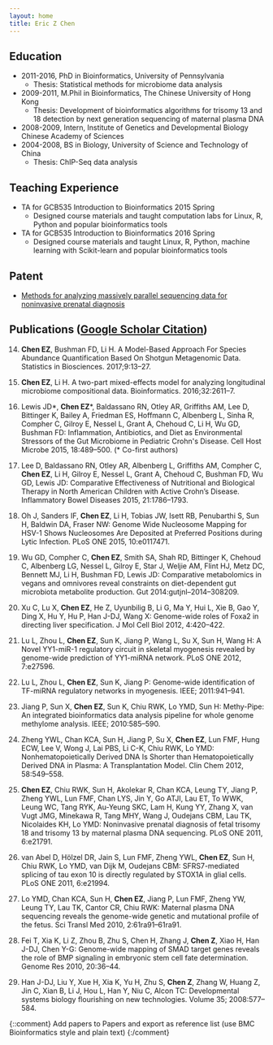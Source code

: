 ```yaml
---
layout: home
title: Eric Z Chen
---
```


## Education     
* 2011-2016, PhD in Bioinformatics, University of Pennsylvania  
	- Thesis: Statistical methods for microbiome data analysis
* 2009-2011, M.Phil in Bioinformatics, The Chinese University of Hong Kong  
	- Thesis: Development of bioinformatics algorithms for trisomy 13 and 18 detection by next generation sequencing of maternal plasma DNA
* 2008-2009, Intern, Institute of Genetics and Developmental Biology Chinese Academy of Sciences  
* 2004-2008, BS in Biology, University of Science and Technology of China  
	- Thesis: ChIP-Seq data analysis 


## Teaching Experience  
* TA for GCB535 Introduction to Bioinformatics 2015 Spring
	- Designed course materials and taught computation labs for Linux, R, Python and popular bioinformatics tools
* TA for GCB535 Introduction to Bioinformatics 2016 Spring  
    - Designed course materials and taught Linux, R, Python, machine learning with Scikit-learn and popular bioinformatics tools


## Patent
* [Methods for analyzing massively parallel sequencing data for noninvasive prenatal diagnosis ](http://www.google.com/patents/EP2825991A4?cl=en)

## Publications ([Google Scholar Citation](https://scholar.google.com/citations?hl=en&user=7mrZzpYAAAAJ&view_op=list_works&sortby=pubdate))  

14. **Chen EZ**, Bushman FD, Li H. A Model-Based Approach For Species Abundance Quantification Based On Shotgun Metagenomic Data. Statistics in Biosciences. 2017;9:13–27. 

13. **Chen EZ**, Li H. A two-part mixed-effects model for analyzing longitudinal microbiome compositional data. Bioinformatics. 2016;32:2611–7. 

12. Lewis JD\*, **Chen EZ**\*, Baldassano RN, Otley AR, Griffiths AM, Lee D, Bittinger K, Bailey A, Friedman ES, Hoffmann C, Albenberg L, Sinha R, Compher C, Gilroy E, Nessel L, Grant A, Chehoud C, Li H, Wu GD, Bushman FD: Inflammation, Antibiotics, and Diet as Environmental Stressors of the Gut Microbiome in Pediatric Crohn's Disease. Cell Host Microbe 2015, 18:489–500. (* Co-first authors)

11. Lee D, Baldassano RN, Otley AR, Albenberg L, Griffiths AM, Compher C, **Chen EZ**, Li H, Gilroy E, Nessel L, Grant A, Chehoud C, Bushman FD, Wu GD, Lewis JD: Comparative Effectiveness of Nutritional and Biological Therapy in North American Children with Active Crohnʼs Disease. Inflammatory Bowel Diseases 2015, 21:1786–1793.

10. Oh J, Sanders IF, **Chen EZ**, Li H, Tobias JW, Isett RB, Penubarthi S, Sun H, Baldwin DA, Fraser NW: Genome Wide Nucleosome Mapping for HSV-1 Shows Nucleosomes Are Deposited at Preferred Positions during Lytic Infection. PLoS ONE 2015, 10:e0117471.

9. Wu GD, Compher C, **Chen EZ**, Smith SA, Shah RD, Bittinger K, Chehoud C, Albenberg LG, Nessel L, Gilroy E, Star J, Weljie AM, Flint HJ, Metz DC, Bennett MJ, Li H, Bushman FD, Lewis JD: Comparative metabolomics in vegans and omnivores reveal constraints on diet-dependent gut microbiota metabolite production. Gut 2014:gutjnl–2014–308209.

8. Xu C, Lu X, **Chen EZ**, He Z, Uyunbilig B, Li G, Ma Y, Hui L, Xie B, Gao Y, Ding X, Hu Y, Hu P, Han J-DJ, Wang X: Genome-wide roles of Foxa2 in directing liver specification. J Mol Cell Biol 2012, 4:420–422.

7. Lu L, Zhou L, **Chen EZ**, Sun K, Jiang P, Wang L, Su X, Sun H, Wang H: A Novel YY1-miR-1 regulatory circuit in skeletal myogenesis revealed by genome-wide prediction of YY1-miRNA network. PLoS ONE 2012, 7:e27596. 

7. Lu L, Zhou L, **Chen EZ**, Sun K, Jiang P: Genome-wide identification of TF-miRNA regulatory networks in myogenesis. IEEE; 2011:941–941.

7. Jiang P, Sun X, **Chen EZ**, Sun K, Chiu RWK, Lo YMD, Sun H: Methy-Pipe: An integrated bioinformatics data analysis pipeline for whole genome methylome analysis. IEEE; 2010:585–590.

6. Zheng YWL, Chan KCA, Sun H, Jiang P, Su X, **Chen EZ**, Lun FMF, Hung ECW, Lee V, Wong J, Lai PBS, Li C-K, Chiu RWK, Lo YMD: Nonhematopoietically Derived DNA Is Shorter than Hematopoietically Derived DNA in Plasma: A Transplantation Model. Clin Chem 2012, 58:549–558.

5. **Chen EZ**, Chiu RWK, Sun H, Akolekar R, Chan KCA, Leung TY, Jiang P, Zheng YWL, Lun FMF, Chan LYS, Jin Y, Go ATJI, Lau ET, To WWK, Leung WC, Tang RYK, Au-Yeung SKC, Lam H, Kung YY, Zhang X, van Vugt JMG, Minekawa R, Tang MHY, Wang J, Oudejans CBM, Lau TK, Nicolaides KH, Lo YMD: Noninvasive prenatal diagnosis of fetal trisomy 18 and trisomy 13 by maternal plasma DNA sequencing. PLoS ONE 2011, 6:e21791.

4. van Abel D, Hölzel DR, Jain S, Lun FMF, Zheng YWL, **Chen EZ**, Sun H, Chiu RWK, Lo YMD, van Dijk M, Oudejans CBM: SFRS7-mediated splicing of tau exon 10 is directly regulated by STOX1A in glial cells. PLoS ONE 2011, 6:e21994.

3. Lo YMD, Chan KCA, Sun H, **Chen EZ**, Jiang P, Lun FMF, Zheng YW, Leung TY, Lau TK, Cantor CR, Chiu RWK: Maternal plasma DNA sequencing reveals the genome-wide genetic and mutational profile of the fetus. Sci Transl Med 2010, 2:61ra91–61ra91.

2. Fei T, Xia K, Li Z, Zhou B, Zhu S, Chen H, Zhang J, **Chen Z**, Xiao H, Han J-DJ, Chen Y-G: Genome-wide mapping of SMAD target genes reveals the role of BMP signaling in embryonic stem cell fate determination. Genome Res 2010, 20:36–44.

1. Han J-DJ, Liu Y, Xue H, Xia K, Yu H, Zhu S, **Chen Z**, Zhang W, Huang Z, Jin C, Xian B, Li J, Hou L, Han Y, Niu C, Alcon TC: Developmental systems biology flourishing on new technologies. Volume 35; 2008:577–584.
 

{::comment}
Add papers to Papers and export as reference list (use BMC Bioinformatics style and plain text)
{:/comment}

